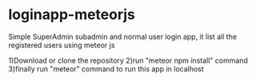 # loginapp-meteorjs
Simple SuperAdmin subadmin and normal user login app, it list all the registered users using meteor js

1)Download or clone the repository
2)run "meteor npm install" command
3)finally run "meteor" command to run this app in localhost

